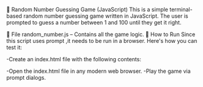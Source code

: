 🎯 Random Number Guessing Game (JavaScript)
This is a simple terminal-based random number guessing game written in JavaScript. The user is prompted to guess a number between 1 and 100 until they get it right.

📄 File
random_number.js – Contains all the game logic.
🔧 How to Run
Since this script uses prompt ,it needs to be run in a browser. Here's how you can test it:

-Create an index.html file with the following contents:
<!DOCTYPE html>
<html>
<head>
  <title>Guessing Game</title>
</head>
<body>
  <script src="guess.js"></script>
</body>
</html>

-Open the index.html file in any modern web browser.
-Play the game via prompt dialogs.

